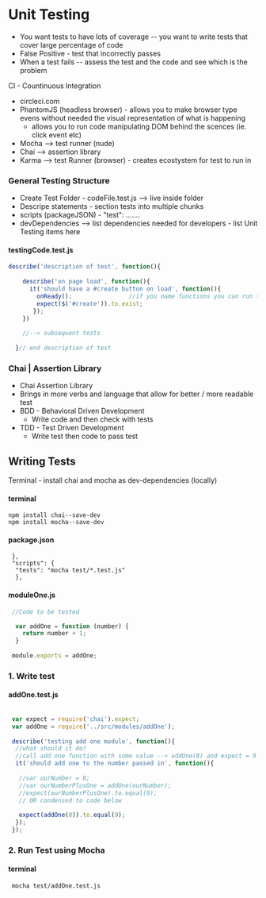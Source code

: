 Unit Testing
===

 - You want tests to have lots of coverage -- you want to write tests that cover large percentage of code 
 - False Positive - test that incorrectly passes
 - When a test fails -- assess the test and the code and see which is the problem

CI - Countinuous Integration
  - circleci.com
  - PhantomJS (headless browser) - allows you to make browser type evens without needed the visual representation of what is happening
    - allows you to run code manipulating DOM behind the scences (ie. click event etc)
  - Mocha --> test runner (nude)
  - Chai --> assertion library
  - Karma --> test Runner (browser) - creates ecostystem for test to run in 
  

### General Testing Structure
  - Create Test Folder - codeFile.test.js --> live inside folder
  - Descripe statements - section tests into multiple chunks
  - scripts (packageJSON) - "test": .......
  - devDependencies --> list dependencies needed for developers - list Unit Testing items here

#### testingCode.test.js
```javascript
describe('description of test', function(){
    
    describe('on page load', function(){
      it('should have a #create button on load', function(){
        onReady();                //if you name functions you can run tests on them - you cannot if they are all nested
        expect($('#create')).to.exist;
       });
    })
    
    //--> subsequent tests 
   
  }// end description of test
```

### Chai | Assertion Library
 - Chai Assertion Library 
 - Brings in more verbs and language that allow for better / more readable test
 - BDD - Behavioral Driven Development
   - Write code and then check with tests
 - TDD - Test Driven Development
   - Write test then code to pass test

## Writing Tests
Terminal - install chai and mocha as dev-dependencies (locally)
#### terminal
```
npm install chai--save-dev
npm install mocha--save-dev
```
#### package.json
```
 },
 "scripts": {
  "tests": "mocha test/*.test.js"
  },
```

#### moduleOne.js
```javascript
 //Code to be tested

  var addOne = function (number) {
    return number + 1;
  }
 
 module.exports = addOne;
```
### 1. Write test
#### addOne.test.js
```javascript
 
 var expect = require('chai').expect;
 var addOne = require('../src/modules/addOne');
 
 describe('testing add one module', function(){
  //what should it do?
  //call add one function with some value --> addOne(8) and expect = 9
  it('should add one to the number passed in', function(){
   
   //var ourNumber = 8;
   //var ourNumberPlusOne = addOne(ourNumber);
   //expect(ourNumberPlusOne).to.equal(9);
   // OR condensed to code below
  
   expect(addOne(8)).to.equal(9);
  });
 });
```

### 2. Run Test using Mocha
#### terminal
```
 mocha test/addOne.test.js
```


